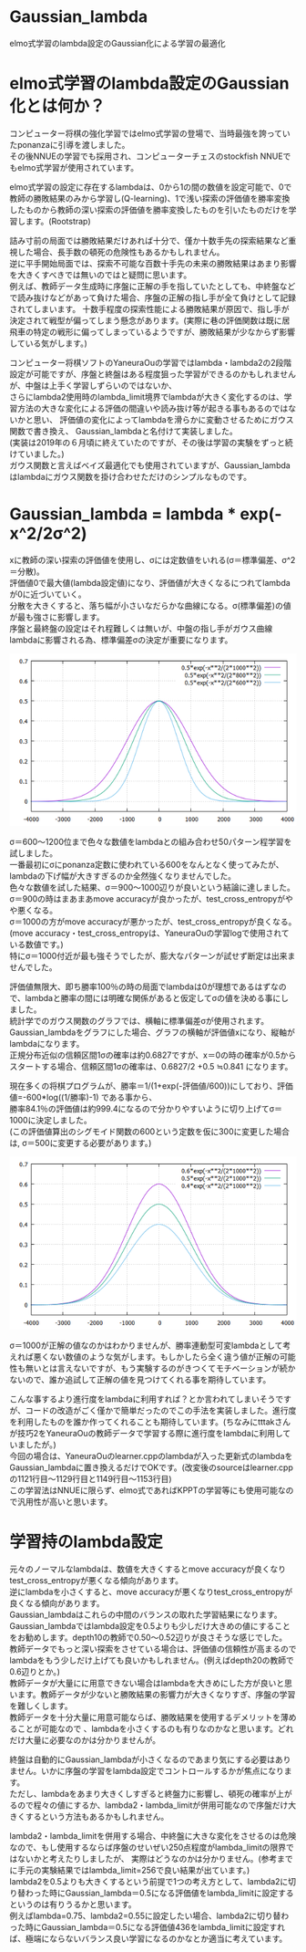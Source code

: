 # Gaussian_lambda
elmo式学習のlambda設定のGaussian化による学習の最適化

# elmo式学習のlambda設定のGaussian化とは何か？
コンピューター将棋の強化学習ではelmo式学習の登場で、当時最強を誇っていたponanzaに引導を渡しました。  
その後NNUEの学習でも採用され、コンピューターチェスのstockfish NNUEでもelmo式学習が使用されています。 

elmo式学習の設定に存在するlambdaは、0から1の間の数値を設定可能で、0で教師の勝敗結果のみから学習し(Q-learning)、1で浅い探索の評価値を勝率変換したものから教師の深い探索の評価値を勝率変換したものを引いたものだけを学習します。(Rootstrap)

詰み寸前の局面では勝敗結果だけあれば十分で、僅か十数手先の探索結果など重視した場合、長手数の頓死の危険性もあるかもしれません。  
逆に平手開始局面では、探索不可能な百数十手先の未来の勝敗結果はあまり影響を大きくすべきでは無いのではと疑問に思います。  
例えば、教師データ生成時に序盤に正解の手を指していたとしても、中終盤などで読み抜けなどがあって負けた場合、序盤の正解の指し手が全て負けとして記録されてしまいます。  十数手程度の探索性能による勝敗結果が原因で、指し手が決定されて戦型が偏ってしまう懸念があります。(実際に巷の評価関数は既に居飛車の特定の戦形に偏ってしまっているようですが、勝敗結果が少なからず影響している気がします。)  

コンピューター将棋ソフトのYaneuraOuの学習ではlambda・lambda2の2段階設定が可能ですが、序盤と終盤はある程度狙った学習ができるのかもしれませんが、中盤は上手く学習しずらいのではないか、  
さらにlambda2使用時のlambda_limit境界でlambdaが大きく変化するのは、学習方法の大きな変化による評価の間違いや読み抜け等が起きる事もあるのではないかと思い、
評価値の変化によってlambdaを滑らかに変動させるためにガウス関数で書き換え、  Gaussian_lambdaと名付けて実装しました。  
(実装は2019年の６月頃に終えていたのですが、その後は学習の実験をずっと続けていました。)  
ガウス関数と言えばベイズ最適化でも使用されていますが、Gaussian_lambdaはlambdaにガウス関数を掛け合わせただけのシンプルなものです。

# Gaussian_lambda = lambda * exp(-x^2/2σ^2)
xに教師の深い探索の評価値を使用し、σには定数値をいれる(σ＝標準偏差、σ^2＝分散)。  
評価値0で最大値(lambda設定値)になり、評価値が大きくなるにつれてlambdaが0に近づいていく。  
分散を大きくすると、落ち幅が小さいなだらかな曲線になる。σ(標準偏差)の値が最も強さに影響します。  
序盤と最終盤の設定はそれ程難しくは無いが、中盤の指し手がガウス曲線lambdaに影響される為、標準偏差σの決定が重要になります。  

![Gaussian_lambda(lambda0.5_σ600・800・1000)](https://raw.githubusercontent.com/Bonta0729/Gaussian_lambda/master/Gaussian_lambda(lambda0.5_%CF%83600%E3%83%BB800%E3%83%BB1000).png)

σ＝600～1200位まで色々な数値をlambdaとの組み合わせ50パターン程学習を試しました。  
一番最初にσにponanza定数に使われている600をなんとなく使ってみたが、lambdaの下げ幅が大きすぎるのか全然強くなりませんでした。  
色々な数値を試した結果、σ＝900～1000辺りが良いという結論に達しました。  
σ＝900の時はまあまあmove accuracyが良かったが、test_cross_entropyがやや悪くなる。  
σ＝1000の方がmove accuracyが悪かったが、test_cross_entropyが良くなる。(move accuracy・test_cross_entropyは、YaneuraOuの学習logで使用されている数値です。)  
特にσ＝1000付近が最も強そうでしたが、膨大なパターンが試せず断定は出来ませんでした。

評価値無限大、即ち勝率100％の時の局面でlambdaは0が理想であるはずなので、lambdaと勝率の間には明確な関係があると仮定してσの値を決める事にしました。  
統計学でのガウス関数のグラフでは、横軸に標準偏差σが使用されます。  
Gaussian_lambdaをグラフにした場合、グラフの横軸が評価値xになり、縦軸がlambdaになります。  
正規分布近似の信頼区間1σの確率は約0.6827ですが、x＝0の時の確率が0.5からスタートする場合、信頼区間1σの確率は、0.6827/2 +0.5 ≒0.841 になります。  

現在多くの将棋プログラムが、勝率＝1/(1+exp(-評価値/600))にしており、評価値=-600*log((1/勝率)-1) である事から、  
勝率84.1％の評価値は約999.4になるので分かりやすいように切り上げてσ＝1000に決定しました。  
(この評価値算出のシグモイド関数の600という定数を仮に300に変更した場合は,
σ＝500に変更する必要があります。)

![Gaussian_lambda(σ1000_lambda0.6・0.5・0.4)](https://raw.githubusercontent.com/Bonta0729/Gaussian_lambda/master/Gaussian_lambda(%CF%831000_lambda0.6%E3%83%BB0.5%E3%83%BB0.4).png)

σ＝1000が正解の値なのかはわかりませんが、勝率連動型可変lambdaとして考えれば悪くない数値のような気がします。もしかしたら全く違う値が正解の可能性も無いとは言えないですが、もう実験するのがきつくてモチベーションが続かないので、誰か追試して正解の値を見つけてくれる事を期待しています。  

こんな事するより進行度をlambdaに利用すれば？とか言われてしまいそうですが、コードの改造がごく僅かで簡単だったのでこの手法を実装しました。進行度を利用したものを誰か作ってくれることも期待しています。(ちなみにtttakさんが技巧2をYaneuraOuの教師データで学習する際に進行度をlambdaに利用していましたが。)  
今回の場合は、YaneuraOuのlearner.cppのlambdaが入った更新式のlambdaをGaussian_lambdaに置き換えるだけでOKです。(改変後のsourceはlearner.cppの1121行目～1129行目と1149行目～1153行目)  
この学習法はNNUEに限らず、elmo式であればKPPTの学習等にも使用可能なので汎用性が高いと思います。  

# 学習持のlambda設定
元々のノーマルなlambdaは、数値を大きくするとmove accuracyが良くなりtest_cross_entropyが悪くなる傾向があります。  
逆にlambdaを小さくすると、move accuracyが悪くなりtest_cross_entropyが良くなる傾向があります。  
Gaussian_lambdaはこれらの中間のバランスの取れた学習結果になります。  
Gaussian_lambdaではlambda設定を0.5よりも少しだけ大きめの値にすることをお勧めします。depth10の教師で0.50～0.52辺りが良さそうな感じでした。  
教師データでもっと深い探索をさせている場合は、評価値の信頼性が高まるのでlambdaをもう少しだけ上げても良いかもしれません。(例えばdepth20の教師で0.6辺りとか。)  
教師データが大量にに用意できない場合はlambdaを大きめにした方が良いと思います。教師データが少ないと勝敗結果の影響力が大きくなりすぎ、序盤の学習を難しくします。  
教師データを十分大量に用意可能ならば、勝敗結果を使用するデメリットを薄めることが可能なので
、lambdaを小さくするのも有りなのかなと思います。どれだけ大量に必要なのかは分かりませんが。

終盤は自動的にGaussian_lambdaが小さくなるのであまり気にする必要はありません。いかに序盤の学習をlambda設定でコントロールするかが焦点になります。  
ただし、lambdaをあまり大きくしすぎると終盤力に影響し、頓死の確率が上がるので程々の値にするか、lambda2・lambda_limitが併用可能なので序盤だけ大きくするという方法もあるかもしれません。  

lambda2・lambda_limitを併用する場合、中終盤に大きな変化をさせるのは危険なので、もし使用するならば序盤のせいぜい250点程度がlambda_limitの限界ではないかと考えたりしましたが、
実際はどうなのかは分かりません。(参考までに手元の実験結果ではlambda_limit=256で良い結果が出ています。)  
lambda2を0.5よりも大きくするという前提で1つの考え方として、lambda2に切り替わった時にGaussian_lambda＝0.5になる評価値をlambda_limitに設定するというのは有りうるかと思います。  
例えばlambda=0.75、lambda2=0.55に設定したい場合、lambda2に切り替わった時にGaussian_lambda＝0.5になる評価値436をlambda_limitに設定すれば、極端にならないバランス良い学習になるのかなとか適当に考えています。
